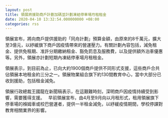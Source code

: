 ```yaml
---
layout: post
title: 領展將援助商戶計劃加碼並計劃凍結停車場月租租金
date: 2020-04-10 13:32:54.000000000 +08:00
categories: rss
---
```


領展宣布，將向商戶提供援助的「同舟計劃」預算金額，由原來的8千萬元，擴大至3億元，以紓緩旗下商戶因疫情帶來的營運壓力。有關計劃內容包括，減免租金、提供免租期、准許分期繳納租金、豁免罰息及服務費，以及提供額外泊車優惠等。另外，領展亦計劃短期內凍結停車場月租租金。

領展表示，到目前為止，已向大約1900個商戶提供不同形式支援，這些商戶合共佔領展本地租金約三分之一。領展物業組合旗下約130間教育中心，當中大部分已收到援助，包括租金減免。

領展行政總裁王國龍在新聞稿表示，在這艱難時刻，深明商戶因疫情持續受到影響，需要獲得支援。
 
早前領展宣布，由4月至9月向以月租形式，租用領展旗下停車場的褓姆車或校巴營運者，提供一半租金減免，以紓緩疫情期間，學校停課對教育相關業界的影響。
